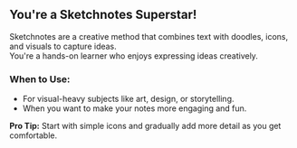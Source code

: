 ## **You're a Sketchnotes Superstar!**  

Sketchnotes are a creative method that combines text with doodles, icons, and visuals to capture ideas.  
You're a hands-on learner who enjoys expressing ideas creatively.  

### When to Use:  
- For visual-heavy subjects like art, design, or storytelling.  
- When you want to make your notes more engaging and fun.  

**Pro Tip:** Start with simple icons and gradually add more detail as you get comfortable.  